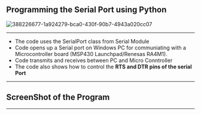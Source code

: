 ## Programming the Serial Port using Python

![388226677-1a924279-bca0-430f-90b7-4943a020cc07](https://github.com/user-attachments/assets/efb14187-58d7-4e4f-a76c-5f4e38213516)

-----------------------------------------------------------------------------------------------------------------------------------------------------------------

- The code uses the SerialPort class from Serial Module
- Code opens up a Serial port on Windows PC for communiating with a Microcontroller board (MSP430 Launchpad/Renesas RA4M1).
- Code transmits and receives between PC and Micro Conntroller
- The code also shows how to control the **RTS and DTR pins of the serial Port**

-----------------------------------------------------------------------------------------------------------------------------------------------------------------

## ScreenShot of the Program

-----------------------------------------------------------------------------------------------------------------------------------------------------------------
